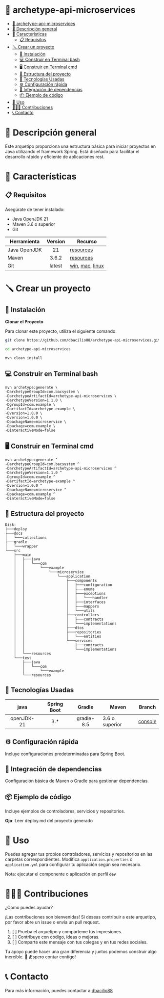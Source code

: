 # 🎯 archetype-api-microservices

<!-- TOC -->

* [🎯 archetype-api-microservices](#-archetype-api-microservices)
* [🧩 Descripción general](#-descripción-general)
* [🔖 Características](#-características)
    * [📋 Requisitos](#-requisitos)
* [🪛 Crear un proyecto](#-crear-un-proyecto)
    * [📀 Instalación](#-instalación)
    * [💻 Construir en Terminal bash](#-construir-en-terminal-bash)
    * [🖥️ Construir en Terminal cmd](#-construir-en-terminal-cmd)
    * [🧮 Estructura del proyecto](#-estructura-del-proyecto)
    * [🔧 Tecnologías Usadas](#-tecnologías-usadas)
    * [⚙️ Configuración rápida](#-configuración-rápida)
    * [🧰 Integración de dependencias](#-integración-de-dependencias)
    * [📦 Ejemplo de código](#-ejemplo-de-código)
* [🧪 Uso](#-uso)
* [👨🏻‍💻 Contribuciones](#-contribuciones)
* [📞 Contacto](#-contacto)

<!-- TOC -->

# 🧩 Descripción general

Este arquetipo proporciona una estructura básica para iniciar proyectos en Java utilizando el framework Spring. Está
diseñado para facilitar el desarrollo rápido y eficiente de aplicaciones rest.

# 🔖 Características

## 📋 Requisitos

Asegúrate de tener instalado:

- Java OpenJDK 21
- Maven 3.6 o superior
- Git

| Herramienta  | Version | Recurso                                                                                                                           |
|--------------|:-------:|-----------------------------------------------------------------------------------------------------------------------------------|
| Java OpenJDK |   21    | [resources](https://jdk.java.net/java-se-ri/21)                                                                                   |
| Maven        |  3.6.2  | [resources](https://archive.apache.org/dist/maven/maven-3/3.6.2/)                                                                 |
| Git          | latest  | [win](https://git-scm.com/downloads/win),  [mac](https://git-scm.com/downloads/mac), [linux](https://git-scm.com/downloads/linux) |

# 🪛 Crear un proyecto

## 📀 Instalación

**Clonar el Proyecto**

Para clonar este proyecto, utiliza el siguiente comando:

```bash
git clone https://github.com/dbacilio88/archetype-api-microservices.git
```

```bash
cd archetype-api-microservices
```

```bash
mvn clean install
```

## 💻 Construir en Terminal bash

```shell
mvn archetype:generate \
-DarchetypeGroupId=com.bacsystem \
-DarchetypeArtifactId=archetype-api-microservices \
-DarchetypeVersion=1.1.0 \
-DgroupId=com.example \
-DartifactId=archetype-example \
-Dversion=1.0.0 \
-Dversion=1.0.0 \
-DpackageName=microservice \
-Dpackage=com.example \
-DinteractiveMode=false
```

## 🖥️ Construir en Terminal cmd

```shell
mvn archetype:generate ^
-DarchetypeGroupId=com.bacsystem ^
-DarchetypeArtifactId=archetype-api-microservices ^
-DarchetypeVersion=1.1.0 ^
-DgroupId=com.example ^
-DartifactId=archetype-example ^
-Dversion=1.0.0 ^
-DpackageName=microservice ^
-Dpackage=com.example ^
-DinteractiveMode=false
```

## 🧮 Estructura del proyecto

```
Disk:
├───deploy
├───docs
│   └───collections
├───gradle
│   └───wrapper
└───src
    ├───main
    │   ├───java
    │   │   └───com
    │   │       └───example
    │   │           └───microservice
    │   │               └───application
    │   │                   ├───components
    │   │                   │   ├───configuration
    │   │                   │   ├───enums
    │   │                   │   ├───exceptions
    │   │                   │   │   └───handler
    │   │                   │   ├───interfaces
    │   │                   │   ├───mappers
    │   │                   │   └───utils
    │   │                   ├───controllers
    │   │                   │   ├───contracts
    │   │                   │   └───implementations
    │   │                   ├───dtos
    │   │                   ├───repositories
    │   │                   │   └───entities
    │   │                   └───services
    │   │                       ├───contracts
    │   │                       └───implementations
    │   └───resources
    └───test
        ├───java
        │   └───com
        │       └───example
        └───resources
```

## 🔧 Tecnologías Usadas

|    java    | Spring Boot |   Gradle   | Maven          | Branch                                                                                         |
|:----------:|:-----------:|:----------:|----------------|------------------------------------------------------------------------------------------------|
| openJDK-21 |     3.*     | gradle-8.5 | 3.6 o superior | [console](https://github.com/dbacilio88/archetype-api-microservices/tree/spring-boot-3-jdk-21) |

## ⚙️ Configuración rápida

Incluye configuraciones predeterminadas para Spring Boot.

## 🧰 Integración de dependencias

Configuración básica de Maven o Gradle para gestionar dependencias.

## 📦 Ejemplo de código

Incluye ejemplos de controladores, servicios y repositorios.

**Ojo**: Leer deploy.md del proyecto generado

# 🧪 Uso

Puedes agregar tus propios controladores, servicios y repositorios en las carpetas correspondientes. Modifica
`application.properties` o  `application.yml` para configurar tu aplicación según sea necesario.

Nota: ejecutar el componente o aplicación en perfil **`dev`**

# 👨🏻‍💻 Contribuciones

¿Cómo puedes ayudar?

¡Las contribuciones son bienvenidas! Si deseas contribuir a este arquetipo, por favor abre un issue o envía un pull
request.

1. [ ] Prueba el arquetipo y compárteme tus impresiones.
2. [ ] Contribuye con código, ideas o mejoras.
3. [ ] Comparte este mensaje con tus colegas y en tus redes sociales.

Tu apoyo puede hacer una gran diferencia y juntos podemos construir algo increíble. 🚀 ¡Espero contar contigo!

# 📞 Contacto

Para más información, puedes contactar a [dbacilio88](https://github.com/dbacilio88)